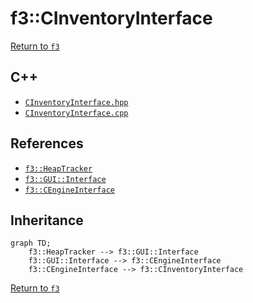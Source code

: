 # f3::CInventoryInterface

[Return to `f3`](/docs/f3.md)

## C++

- [`CInventoryInterface.hpp`](/src/f3/CInventoryInterface.hpp)
- [`CInventoryInterface.cpp`](/src/f3/CInventoryInterface.cpp)

## References

- [`f3::HeapTracker`](/docs/f3/HeapTracker.md)
- [`f3::GUI::Interface`](/docs/f3/GUI/Interface.md)
- [`f3::CEngineInterface`](/docs/f3/CEngineInterface.md)

## Inheritance

```mermaid
graph TD;
    f3::HeapTracker --> f3::GUI::Interface
    f3::GUI::Interface --> f3::CEngineInterface
    f3::CEngineInterface --> f3::CInventoryInterface
```

[Return to `f3`](/docs/f3.md)